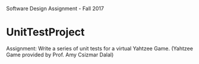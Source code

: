 Software Design Assignment - Fall 2017 

# UnitTestProject
Assignment: Write a series of unit tests for a virtual Yahtzee Game. (Yahtzee Game provided by Prof. Amy Csizmar Dalal)
